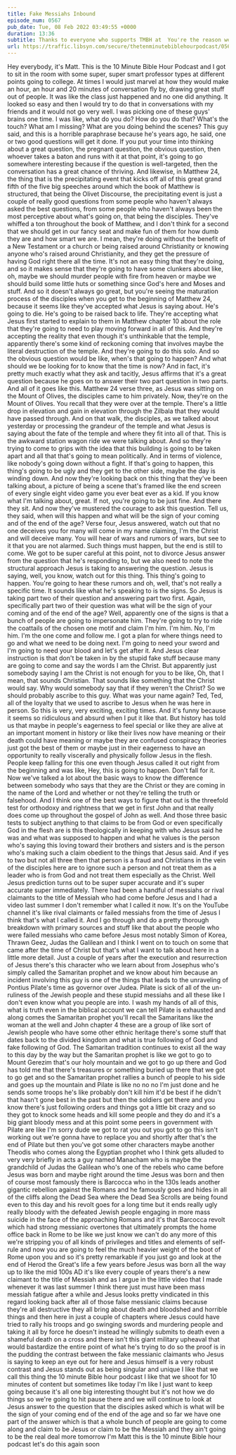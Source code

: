 ```yaml
---
title: Fake Messiahs Inbound
episode_num: 0567
pub_date: Tue, 08 Feb 2022 03:49:55 +0000
duration: 13:36
subtitle: Thanks to everyone who supports TMBH at  You're the reason we can all do this together!  Music written and performed by .
url: https://traffic.libsyn.com/secure/thetenminutebiblehourpodcast/0567_-_Fake_Messiahs_Inbound.mp3
---
```


 Hey everybody, it's Matt. This is the 10 Minute Bible Hour Podcast and I got to sit in the room with some super, super smart professor types at different points going to college. At times I would just marvel at how they would make an hour, an hour and 20 minutes of conversation fly by, drawing great stuff out of people. It was like the class just happened and no one did anything. It looked so easy and then I would try to do that in conversations with my friends and it would not go very well. I was picking one of these guys' brains one time. I was like, what do you do? How do you do that? What's the touch? What am I missing? What are you doing behind the scenes? This guy said, and this is a horrible paraphrase because he's years ago, he said, one or two good questions will get it done. If you put your time into thinking about a great question, the pregnant question, the obvious question, then whoever takes a baton and runs with it at that point, it's going to go somewhere interesting because if the question is well-targeted, then the conversation has a great chance of thriving. And likewise, in Matthew 24, the thing that is the precipitating event that kicks off all of this great grand fifth of the five big speeches around which the book of Matthew is structured, that being the Olivet Discourse, the precipitating event is just a couple of really good questions from some people who haven't always asked the best questions, from some people who haven't always been the most perceptive about what's going on, that being the disciples. They've whiffed a ton throughout the book of Matthew, and I don't think for a second that we should get in our fancy seat and make fun of them for how dumb they are and how smart we are. I mean, they're doing without the benefit of a New Testament or a church or being raised around Christianity or knowing anyone who's raised around Christianity, and they get the pressure of having God right there all the time. It's not an easy thing that they're doing, and so it makes sense that they're going to have some clunkers about like, oh, maybe we should murder people with fire from heaven or maybe we should build some little huts or something since God's here and Moses and stuff. And so it doesn't always go great, but you're seeing the maturation process of the disciples when you get to the beginning of Matthew 24, because it seems like they've accepted what Jesus is saying about. He's going to die. He's going to be raised back to life. They're accepting what Jesus first started to explain to them in Matthew chapter 10 about the role that they're going to need to play moving forward in all of this. And they're accepting the reality that even though it's unthinkable that the temple, apparently there's some kind of reckoning coming that involves maybe the literal destruction of the temple. And they're going to do this solo. And so the obvious question would be like, when's that going to happen? And what should we be looking for to know that the time is now? And in fact, it's pretty much exactly what they ask and tacitly, Jesus affirms that it's a great question because he goes on to answer their two part question in two parts. And all of it goes like this. Matthew 24 verse three, as Jesus was sitting on the Mount of Olives, the disciples came to him privately. Now, they're on the Mount of Olives. You recall that they were over at the temple. There's a little drop in elevation and gain in elevation through the Zilbala that they would have passed through. And on that walk, the disciples, as we talked about yesterday or processing the grandeur of the temple and what Jesus is saying about the fate of the temple and where they fit into all of that. This is the awkward station wagon ride we were talking about. And so they're trying to come to grips with the idea that this building is going to be taken apart and all that that's going to mean politically. And in terms of violence, like nobody's going down without a fight. If that's going to happen, this thing's going to be ugly and they get to the other side, maybe the day is winding down. And now they're looking back on this thing that they've been talking about, a picture of being a scene that's framed like the end screen of every single eight video game you ever beat ever as a kid. If you know what I'm talking about, great. If not, you're going to be just fine. And there they sit. And now they've mustered the courage to ask this question. Tell us, they said, when will this happen and what will be the sign of your coming and of the end of the age? Verse four, Jesus answered, watch out that no one deceives you for many will come in my name claiming, I'm the Christ and will deceive many. You will hear of wars and rumors of wars, but see to it that you are not alarmed. Such things must happen, but the end is still to come. We got to be super careful at this point, not to divorce Jesus answer from the question that he's responding to, but we also need to note the structural approach Jesus is taking to answering the question. Jesus is saying, well, you know, watch out for this thing. This thing's going to happen. You're going to hear these rumors and oh, well, that's not really a specific time. It sounds like what he's speaking to is the signs. So Jesus is taking part two of their question and answering part two first. Again, specifically part two of their question was what will be the sign of your coming and of the end of the age? Well, apparently one of the signs is that a bunch of people are going to impersonate him. They're going to try to ride the coattails of the chosen one motif and claim I'm him. I'm him. No, I'm him. I'm the one come and follow me. I got a plan for where things need to go and what we need to be doing next. I'm going to need your sword and I'm going to need your blood and let's get after it. And Jesus clear instruction is that don't be taken in by the stupid fake stuff because many are going to come and say the words I am the Christ. But apparently just somebody saying I am the Christ is not enough for you to be like, Oh, that I mean, that sounds Christian. That sounds like something that the Christ would say. Why would somebody say that if they weren't the Christ? So we should probably ascribe to this guy. What was your name again? Ted, Ted, all of the loyalty that we used to ascribe to Jesus when he was here in person. So this is very, very exciting, exciting times. And it's funny because it seems so ridiculous and absurd when I put it like that. But history has told us that maybe in people's eagerness to feel special or like they are alive at an important moment in history or like their lives now have meaning or their death could have meaning or maybe they are confused conspiracy theories just got the best of them or maybe just in their eagerness to have an opportunity to really viscerally and physically follow Jesus in the flesh. People keep falling for this one even though Jesus called it out right from the beginning and was like, Hey, this is going to happen. Don't fall for it. Now we've talked a lot about the basic ways to know the difference between somebody who says that they are the Christ or they are coming in the name of the Lord and whether or not they're telling the truth or falsehood. And I think one of the best ways to figure that out is the threefold test for orthodoxy and rightness that we get in first John and that really does come up throughout the gospel of John as well. And those three basic tests to subject anything to that claims to be from God or even specifically God in the flesh are is this theologically in keeping with who Jesus said he was and what was supposed to happen and what he values is the person who's saying this loving toward their brothers and sisters and is the person who's making such a claim obedient to the things that Jesus said. And if yes to two but not all three then that person is a fraud and Christians in the vein of the disciples here are to ignore such a person and not treat them as a leader who is from God and not treat them especially as the Christ. Well Jesus prediction turns out to be super super accurate and it's super accurate super immediately. There had been a handful of messiahs or rival claimants to the title of Messiah who had come before Jesus and I had a video last summer I don't remember what I called it now. It's on the YouTube channel it's like rival claimants or failed messiahs from the time of Jesus I think that's what I called it. And I go through and do a pretty thorough breakdown with primary sources and stuff like that about the people who were failed messiahs who came before Jesus most notably Simon of Korea, Thrawn Geez, Judas the Galilean and I think I went on to touch on some that came after the time of Christ but that's what I want to talk about here in a little more detail. Just a couple of years after the execution and resurrection of Jesus there's this character who we learn about from Josephus who's simply called the Samaritan prophet and we know about him because an incident involving this guy is one of the things that leads to the unraveling of Pontius Pilate's time as governor over Judea. Pilate is sick of all of the un-ruliness of the Jewish people and these stupid messiahs and all these like I don't even know what you people are into. I wash my hands of all of this, what is truth even in the biblical account we can tell Pilate is exhausted and along comes the Samaritan prophet you'll recall the Samaritans like the woman at the well and John chapter 4 these are a group of like sort of Jewish people who have some other ethnic heritage there's some stuff that dates back to the divided kingdom and what is true following of God and fake following of God. The Samaritan tradition continues to exist all the way to this day by the way but the Samaritan prophet is like we got to go to Mount Gerezim that's our holy mountain and we got to go up there and God has told me that there's treasures or something buried up there that we got to go get and so the Samaritan prophet rallies a bunch of people to his side and goes up the mountain and Pilate is like no no no I'm just done and he sends some troops he's like probably don't kill him it'd be best if he didn't that hasn't gone best in the past but then the soldiers get there and you know there's just following orders and things got a little bit crazy and so they got to knock some heads and kill some people and they do and it's a big giant bloody mess and at this point some peers in government with Pilate are like I'm sorry dude we got to rat you out you got to go this isn't working out we're gonna have to replace you and shortly after that's the end of Pilate but then you've got some other characters maybe another Theodis who comes along the Egyptian prophet who I think gets alluded to very very briefly in acts a guy named Manacham who is maybe the grandchild of Judas the Galilean who's one of the rebels who came before Jesus was born and maybe right around the time Jesus was born and then of course most famously there is Barcocca who in the 130s leads another gigantic rebellion against the Romans and he famously goes and hides in all of the cliffs along the Dead Sea where the Dead Sea Scrolls are being found even to this day and his revolt goes for a long time but it ends really ugly really bloody with the defeated Jewish people engaging in more mass suicide in the face of the approaching Romans and it's that Barcocca revolt which had strong messianic overtones that ultimately prompts the home office back in Rome to be like we just know we can't do any more of this we're stripping you of all kinds of privileges and titles and elements of self-rule and now you are going to feel the much heavier weight of the boot of Rome upon you and so it's pretty remarkable if you just go and look at the end of Herod the Great's life a few years before Jesus was born all the way up to like the mid 100s AD it's like every couple of years there's a new claimant to the title of Messiah and as I argue in the little video that I made whenever it was last summer I think there just must have been mass messiah fatigue after a while and Jesus looks pretty vindicated in this regard looking back after all of those false messianic claims because they're all destructive they all bring about death and bloodshed and horrible things and then here in just a couple of chapters where Jesus could have tried to rally his troops and go swinging swords and murdering people and taking it all by force he doesn't instead he willingly submits to death even a shameful death on a cross and there isn't this giant military upheaval that would bastardize the entire point of what he's trying to do so the proof is in the pudding the contrast between the fake messianic claimants who Jesus is saying to keep an eye out for here and Jesus himself is a very robust contrast and Jesus stands out as being singular and unique I like that we call this thing the 10 minute Bible hour podcast I like that we shoot for 10 minutes of content but sometimes like today I'm like I just want to keep going because it's all one big interesting thought but it's not how we do things so we're going to hit pause there and we will continue to look at Jesus answer to the question that the disciples asked which is what will be the sign of your coming end of the end of the age and so far we have one part of the answer which is that a whole bunch of people are going to come along and claim to be Jesus or claim to be the Messiah and they ain't going to be the real deal more tomorrow I'm Matt this is the 10 minute Bible hour podcast let's do this again soon